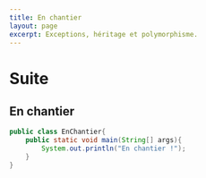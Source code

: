 ```yaml
---
title: En chantier
layout: page
excerpt: Exceptions, héritage et polymorphisme.
---
```


# Suite

## En chantier

<!-- Gestion des exceptions (programme de saisie du résultat d'une mutiplication -->

```java
public class EnChantier{
    public static void main(String[] args){
        System.out.println("En chantier !");
    }
}
```

